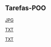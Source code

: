 ## Tarefas-POO
[JPG](https://luiscandidohonorio.github.io/Tarefas-POO/atividade180042.jpg)

[TXT](https://luiscandidohonorio.github.io/Tarefas-POO/atividaderetangulo.txt)

[TXT](https://luiscandidohonorio.github.io/Tarefas-POO/ProgramSalario.txt)
